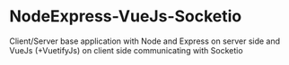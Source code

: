 # NodeExpress-VueJs-Socketio
Client/Server base application with Node and Express on server side and VueJs (+VuetifyJs) on client side communicating with Socketio
